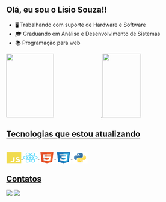 ## Olá, eu sou o Lisio Souza!!


- 🖥️ Trabalhando com suporte de Hardware e Software 
- 🎓 Graduando em Análise e Desenvolvimento de Sistemas
- 📚 Programação para web
<div>
<a href="https://github.com/LisioSouza">
  <img height="170em" width="50%" src="https://github-readme-stats-eight-theta.vercel.app/api?username=LisioSouza&show_icons=true&theme=dracula&include_all_commits=true&count_private=true"/>
  <img height="170em" width="45%" src="https://github-readme-stats-eight-theta.vercel.app/api/top-langs/?username=LisioSouza&layout=compact&langs_count=8&theme=dracula"/>
</div>
  
 ## Tecnologias que estou atualizando 
  
<div style="display: inline_block"><br>
  <img align="center" alt="Rafa-Js" height="30" width="40" src="https://raw.githubusercontent.com/devicons/devicon/master/icons/javascript/javascript-plain.svg">
  <img align="center" alt="Rafa-React" height="30" width="40" src="https://raw.githubusercontent.com/devicons/devicon/master/icons/react/react-original.svg">
  <img align="center" alt="Rafa-HTML" height="30" width="40" src="https://raw.githubusercontent.com/devicons/devicon/master/icons/html5/html5-original.svg">
  <img align="center" alt="Rafa-CSS" height="30" width="40" src="https://raw.githubusercontent.com/devicons/devicon/master/icons/css3/css3-original.svg">
  <img align="center" alt="Rafa-Python" height="30" width="40" src="https://raw.githubusercontent.com/devicons/devicon/master/icons/python/python-original.svg">
</div>

## Contatos
  
<div> 
  <a href = "mailto:lisioinsystem@gmail.com"><img src="https://img.shields.io/badge/Gmail-D14836?style=for-the-badge&logo=gmail&logoColor=white" target="_blank"></a>
  <a href="https:// www.linkedin.com/in/lisiosouza" target="_blank"><img src="https://img.shields.io/badge/-LinkedIn-%230077B5?style=for-the-badge&logo=linkedin&logoColor=white" target="_blank"></a>
</div>
